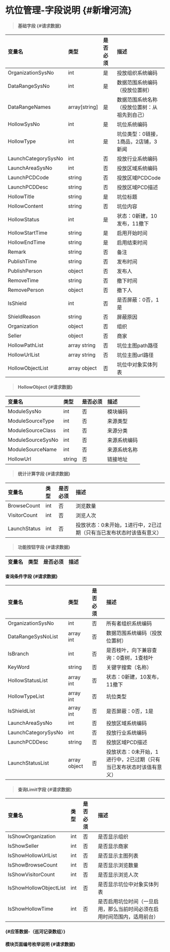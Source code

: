 # 坑位管理-字段说明 {#新增河流}

> #### 基础字段 {#请求数据}

| 变量名 | 类型 | 是否必须 | 描述 |
| :--- | :--- | :--- | :--- |
| OrganizationSysNo | int | 是 | 投放组织系统编码 |
| DataRangeSysNo | int | 是 | 数据范围系统编码（投放位置树） |
| DataRangeNames| array[string]| 是 | 数据范围系统名称（投放位置树：从祖先到自己） |
| HollowSysNo | int | 是 | 坑位系统编码 |
| HollowType | int | 是 | 坑位类型：0链接，1商品，2店铺，3新闻 |
| LaunchCategorySysNo | int | 否 | 投放行业系统编码 |
| LaunchAreaSysNo | int | 否 | 投放区域系统编码 |
| LaunchPCDCode | string | 否 | 投放区域PCDCode |
| LaunchPCDDesc | string | 否 | 投放区域PCD描述 |
| HollowTitle | string | 是 | 坑位标题 |
| HollowContent | string | 否 | 坑位内容 |
| HollowStatus | int | 是 | 状态：0新建，10发布，11撤下 |
| HollowStartTime | string | 是 | 启用开始时间 |
| HollowEndTime | string | 是 | 启用结束时间 |
| Remark | string | 否 | 备注 |
| PublishTime | string | 否 | 发布时间 |
| PublishPerson | object | 否 | 发布人 |
| RemoveTime | string | 否 | 撤下时间 |
| RemovePerson | object | 否 | 撤下人 |
| IsShield | int | 否 | 是否屏蔽：0否，1是 |
| ShieldReason | string | 否 | 屏蔽原因 |
| Organization | object | 否 | 组织 |
| Seller | object | 否 | 商家 |
| HollowPathList | array string | 否 | 坑位主图path路径 |
| HollowUrlList | array string | 否 | 坑位主图url路径 |
| HollowObjectList | array object | 否 | 坑位中对象实体列表 |



> #### HollowObject {#请求数据}

| 变量名 | 类型 | 是否必须 | 描述 |
| :--- | :--- | :--- | :--- |
| ModuleSysNo | int | 否 | 模块编码 |
| ModuleSourceType | int | 否 | 来源类型 |
| ModuleSourceClass | int | 否 | 来源分类 |
| ModuleSourceSysNo | int | 否 | 来源系统编码 |
| ModuleSourceName| int | 否 | 来源系统名称 |
| HollowUrl | string | 否 | 链接地址 |

> #### 统计计算字段 {#请求数据}

| 变量名 | 类型 | 是否必须 | 描述 |
| :--- | :--- | :--- | :--- |
| BrowseCount | int | 否 | 浏览数量 |
| VisitorCount | int | 否 | 浏览人次 |
| LaunchStatus | int | 否 | 投放状态：0未开始，1进行中，2已过期（只有当已发布状态时该值有意义） |

> #### 功能按钮字段 {#请求数据}

| 变量名 | 类型 | 是否必须 | 描述 |
| :--- | :--- | :--- | :--- |


#### 查询条件字段 {#请求数据}

| 变量名 | 类型 | 是否必须 | 描述 |
| :--- | :--- | :--- | :--- |
| OrganizationSysNo | int | 否 | 所有者组织系统编码 |
| DataRangeSysNoList | array int | 否 | 数据范围系统编码（投放位置树） |
| IsBranch | int | 否 | 是否枝叶，向下兼容查询：0查树，1查枝叶 |
| KeyWord | string | 否 | 关键字搜索（名称） |
| HollowStatusList | array int | 否 | 状态：0新建，10发布，11撤下 |
| HollowTypeList | array int | 否 | 坑位类型 |
| IsShieldList | array int | 否 | 是否屏蔽：0否，1是 |
| LaunchAreaSysNo | int | 否 | 投放区域系统编码 |
| LaunchCategorySysNo | int | 否 | 投放行业系统编码 |
| LaunchPCDDesc | string| 否 |投放区域PCD描述  |
| LaunchStatusList| array object | 否 |投放状态：0未开始，1进行中，2已过期（只有当已发布状态时该值有意义） |



> #### 查询Limit字段 {#请求数据}

| 变量名 | 类型 | 是否必须 | 描述 |
| :--- | :--- | :--- | :--- |
| IsShowOrganization | int | 否 | 是否显示组织 |
| IsShowSeller | int | 否 | 是否显示商家 |
| IsShowHollowUrlList | int | 否 | 是否显示主图列表 |
| IsShowBrowseCount | int | 否 | 是否显示浏览数量 |
| IsShowVisitorCount | int | 否 | 是否显示浏览人次 |
| IsShowHollowObjectList | int | 否 | 是否显示坑位中对象实体列表 |
| IsShowHollowTime | int | 否 | 是否启用坑位时间（一旦启用，那么当前时间必须在启用时间范围内，适用前台） |

####  {#应答数据-（巡河记录数组）}

#### 模块页面编号枚举说明 {#请求数据}



